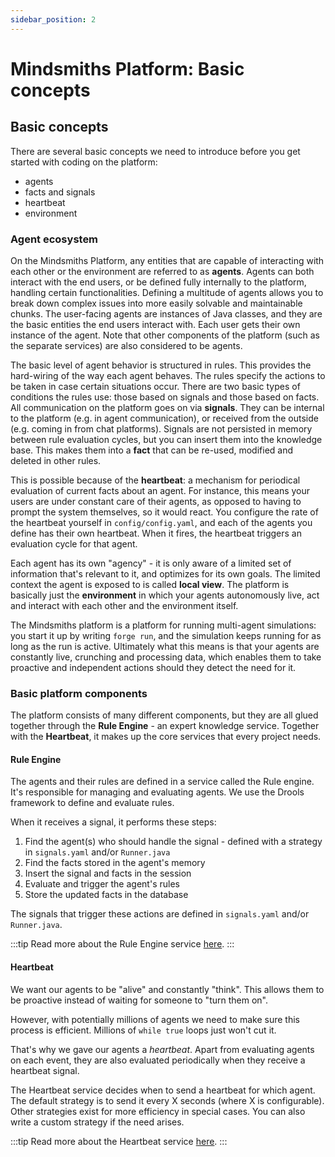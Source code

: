 ```yaml
---
sidebar_position: 2
---
```


# Mindsmiths Platform: Basic concepts

## Basic concepts
There are several basic concepts we need to introduce before you get started with coding on the platform:
- agents
- facts and signals
- heartbeat
- environment

### Agent ecosystem
    
On the Mindsmiths Platform, any entities that are capable of interacting with each other or the environment are referred to as **agents**. 
Agents can both interact with the end users, or be defined fully internally to the platform, handling certain functionalities. 
Defining a multitude of agents allows you to break down complex issues into more easily solvable and maintainable chunks. The user-facing agents are instances of Java classes, and they are the basic entities the end users interact with. 
Each user gets their own instance of the agent. Note that other components of the platform (such as the separate services) are also considered to be agents.


The basic level of agent behavior is structured in rules. This provides the hard-wiring of the way each agent behaves.
The rules specify the actions to be taken in case certain situations occur. 
There are two basic types of conditions the rules use: those based on signals and those based on facts.
All communication on the platform goes on via **signals**. They can be internal to the platform (e.g. in agent communication), or received from the outside (e.g. coming in from chat platforms).
Signals are not persisted in memory between rule evaluation cycles, but you can insert them into the knowledge base. This makes them into a **fact** that can be re-used, modified and deleted in other rules.  

This is possible because of the **heartbeat**: a mechanism for periodical evaluation of current facts about an agent. 
For instance, this means your users are under constant care of their agents, as opposed to having to prompt the system themselves, so it would react.
You configure the rate of the heartbeat yourself in `config/config.yaml`, and each of the agents you define has their own heartbeat. When it fires, the heartbeat triggers an evaluation cycle for that agent.


Each agent has its own "agency" - it is only aware of a limited set of information that's relevant to it, and optimizes for its own goals. The limited context the agent is exposed to is called **local view**.
The platform is basically just the **environment** in which your agents autonomously live, act and interact with each other and the environment itself. 

The Mindsmiths platform is a platform for running multi-agent simulations: you start it up by writing `forge run`, and the simulation keeps running for as long as the run is active.
Ultimately what this means is that your agents are constantly live, crunching and processing data, which enables them to take proactive and independent actions should they detect the need for it.


### Basic platform components

The platform consists of many different components, but they are all glued together through the **Rule Engine** - an expert knowledge service. Together with the **Heartbeat**, it makes up the core services that every project needs.

#### Rule Engine
The agents and their rules are defined in a service called the Rule engine.
It's responsible for managing and evaluating agents. We use the Drools framework to define and evaluate rules.

When it receives a signal, it performs these steps:
1. Find the agent(s) who should handle the signal - defined with a strategy in `signals.yaml` and/or `Runner.java`
2. Find the facts stored in the agent's memory
3. Insert the signal and facts in the session
4. Evaluate and trigger the agent's rules
5. Store the updated facts in the database

The signals that trigger these actions are defined in `signals.yaml` and/or `Runner.java`.

:::tip
Read more about the Rule Engine service [here](/docs/platform/advanced-concepts/rule-engine).
:::

#### Heartbeat
We want our agents to be "alive" and constantly "think". This allows them to be proactive instead of waiting for someone
to "turn them on". 

However, with potentially millions of agents we need to make sure this process is efficient. Millions of `while true`
loops just won't cut it.

That's why we gave our agents a _heartbeat_. Apart from evaluating agents on each event, they are also evaluated periodically when they receive a heartbeat signal.

The Heartbeat service decides when to send a heartbeat for which agent. The default strategy is to send it every X seconds (where X is configurable).
Other strategies exist for more efficiency in special cases. You can also write a custom strategy if the need arises.

:::tip
Read more about the Heartbeat service [here](/docs/platform/advanced-concepts/heartbeat).
:::